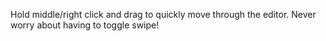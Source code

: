 Hold middle/right click and drag to quickly move through the editor. Never worry about having to toggle swipe!
